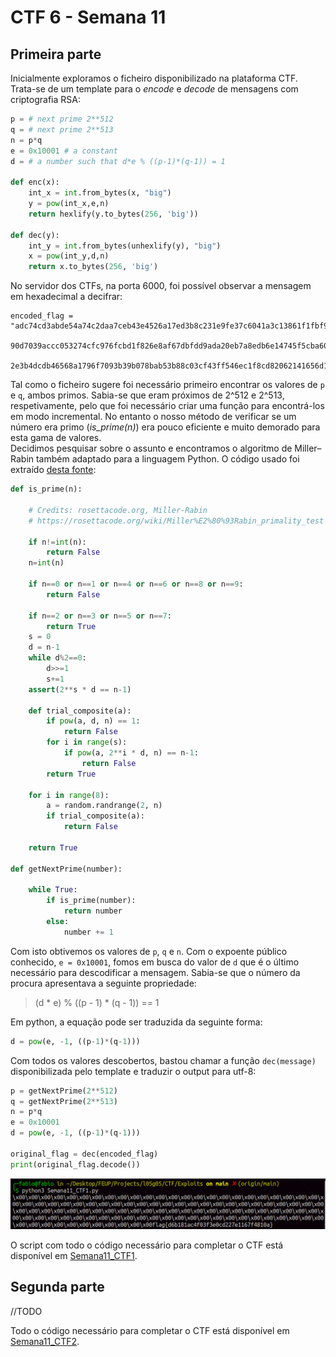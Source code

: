 # CTF 6 - Semana 11

## Primeira parte

Inicialmente exploramos o ficheiro disponibilizado na plataforma CTF. Trata-se de um template para o *encode* e *decode* de mensagens com criptografia RSA:

```python
p = # next prime 2**512
q = # next prime 2**513
n = p*q
e = 0x10001 # a constant
d = # a number such that d*e % ((p-1)*(q-1)) = 1

def enc(x):
	int_x = int.from_bytes(x, "big")
	y = pow(int_x,e,n)
	return hexlify(y.to_bytes(256, 'big'))

def dec(y):
	int_y = int.from_bytes(unhexlify(y), "big")
	x = pow(int_y,d,n)
	return x.to_bytes(256, 'big')
```

No servidor dos CTFs, na porta 6000, foi possível observar a mensagem em hexadecimal a decifrar:

```note
encoded_flag = "adc74cd3abde54a74c2daa7ceb43e4526a17ed3b8c231e9fe37c6041a3c13861f1fbf9d2b919ec672bed853
                90d7039accc053274cfc976fcbd1f826e8af67dbfdd9ada20eb7a8edb6e14745f5cba60c35cb9a9e304552d
                2e3b4dcdb46568a1796f7093b39b078bab53b88c03cf43ff546ec1f8cd82062141656d18a6c23e6ed4"
```

Tal como o ficheiro sugere foi necessário primeiro encontrar os valores de `p` e `q`, ambos primos. Sabia-se que eram próximos de 2^512 e 2^513, respetivamente, pelo que foi necessário criar uma função para encontrá-los em modo incremental. No entanto o nosso método de verificar se um número era primo (*is_prime(n)*) era pouco eficiente e muito demorado para esta gama de valores. <br>
Decidimos pesquisar sobre o assunto e encontramos o algoritmo de Miller–Rabin também adaptado para a linguagem Python. O código usado foi extraído [desta fonte](https://rosettacode.org/wiki/Miller%E2%80%93Rabin_primality_test#Python):

```python
def is_prime(n):

	# Credits: rosettacode.org, Miller-Rabin 
	# https://rosettacode.org/wiki/Miller%E2%80%93Rabin_primality_test

    if n!=int(n):
        return False
    n=int(n)

    if n==0 or n==1 or n==4 or n==6 or n==8 or n==9:
        return False
        
    if n==2 or n==3 or n==5 or n==7:
        return True
    s = 0
    d = n-1
    while d%2==0:
        d>>=1
        s+=1
    assert(2**s * d == n-1)
  
    def trial_composite(a):
        if pow(a, d, n) == 1:
            return False
        for i in range(s):
            if pow(a, 2**i * d, n) == n-1:
                return False
        return True  
 
    for i in range(8):
        a = random.randrange(2, n)
        if trial_composite(a):
            return False
 
    return True

def getNextPrime(number):

	while True:
		if is_prime(number):
			return number
		else:
			number += 1
```

Com isto obtivemos os valores de `p`, `q` e `n`. Com o expoente público conhecido, `e = 0x10001`, fomos em busca do valor de `d` que é o último necessário para descodificar a mensagem. Sabia-se que o número da procura apresentava a seguinte propriedade:

> (d * e) % ((p - 1) * (q - 1)) == 1

Em python, a equação pode ser traduzida da seguinte forma:

```python
d = pow(e, -1, ((p-1)*(q-1)))
```

Com todos os valores descobertos, bastou chamar a função `dec(message)` disponibilizada pelo template e traduzir o output para utf-8:

```python
p = getNextPrime(2**512)
q = getNextPrime(2**513)
n = p*q
e = 0x10001
d = pow(e, -1, ((p-1)*(q-1)))

original_flag = dec(encoded_flag)
print(original_flag.decode())
```

![CTF 6 1](/img/ctf6task1.png)

O script com todo o código necessário para completar o CTF está disponível em [Semana11_CTF1](/CTF/Exploits/Semana11_CTF1.py).

## Segunda parte

//TODO

Todo o código necessário para completar o CTF está disponível em [Semana11_CTF2](/CTF/Exploits/Semana11_CTF2.py).